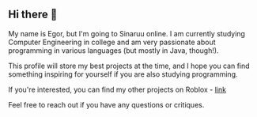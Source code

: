 ## Hi there 👋

My name is Egor, but I'm going to Sinaruu online. I am currently studying Computer Engineering in college and am very passionate about programming in various languages (but mostly in Java, though!).

This profile will store my best projects at the time, and I hope you can find something inspiring for yourself if you are also studying programming.

If you're interested, you can find my other projects on Roblox - [link](https://www.roblox.com/users/267422670/profile)

Feel free to reach out if you have any questions or critiques.
